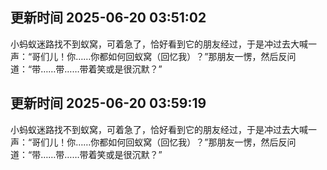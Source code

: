 

## 更新时间 2025-06-20 03:51:02

小蚂蚁迷路找不到蚁窝，可着急了，恰好看到它的朋友经过，于是冲过去大喊一声：“哥们儿！你……你都如何回蚁窝（回忆我）？”那朋友一愣，然后反问道：“带……带……带着笑或是很沉默？” 

## 更新时间 2025-06-20 03:59:19

小蚂蚁迷路找不到蚁窝，可着急了，恰好看到它的朋友经过，于是冲过去大喊一声：“哥们儿！你……你都如何回蚁窝（回忆我）？”那朋友一愣，然后反问道：“带……带……带着笑或是很沉默？” 